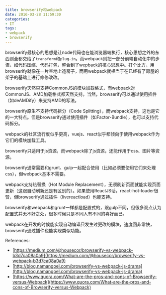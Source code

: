 ```yaml
---
title: browserify和webpack
date: 2016-03-28 11:59:30
categories:
- IT
tags:
- webpack
- browserify
---
```

browserify最核心的思想是让node代码也在能浏览器端执行，核心思想之外的东西则全都交给了`transform`和`plug-in`。而webpack则把一部分前端自动化中的步骤，如代码压缩、代码打包，整合到了wepback的核心思想中。打个比方，用browserify就像在一片空地上造房子，而用webpack就相当于在已经有了房屋的架子的基础上进行修修改改。

browserify天然只支持CommonJS的模块加载格式，而webpack对CommonJS、AMD加载格式都天然支持。当然，browserify可以通过使用插件（如deAMDify）来支持AMD的写法。

browserify原生不支持代码拆分（Code Splitting），而webpack支持，这也是它的一大特点。但是browserify通过使用插件（如Factor-Bundle），也可以支持代码拆分。

webpack的社区流行度似乎更高，vuejs、react似乎都倾向于使用webpack作为它们的模块加载工具。

browserify只适用于js资源，而webpack除了js资源，还能作用于css、图片等资源。

browserify通常需要和grunt、gulp一起配合使用（比如必须要使用它们来处理css），但webpack基本不需要。

webpack支持热替换（Hot Module Replacement），无须刷新页面就能实现页面更新（这跟自动刷新还是有区别的）。如果使用ReactJS话，react-hot-loader很赞，但browserify通过插件（livereactload）也能支持。

browserify和webpack和grunt一样都是配置式的，跟gulp不同，但很多观点认为配置式并无不好之处，很多时候只是不同人有不同的喜好而已。

webpack在开发的时候能实现自动编译只发生过更改的模块，速度回非常快，browserify通过插件也能实现类似功能。

References:
- [https://medium.com/@housecor/browserify-vs-webpack-b3d7ca08a0a9](https://medium.com/@housecor/browserify-vs-webpack-b3d7ca08a0a9)
- [http://blog.namangoel.com/browserify-vs-webpack-js-drama](http://blog.namangoel.com/browserify-vs-webpack-js-drama)
- [https://www.quora.com/What-are-the-pros-and-cons-of-Browserify-versus-Webpack](https://www.quora.com/What-are-the-pros-and-cons-of-Browserify-versus-Webpack)
